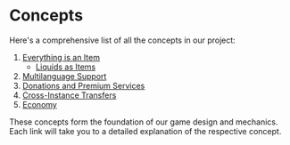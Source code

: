 # Concepts

Here's a comprehensive list of all the concepts in our project:

1. [Everything is an Item](items/items.md)
   - [Liquids as Items](items/liquids.md)
2. [Multilanguage Support](multilanguage/multilanguage.md)
3. [Donations and Premium Services](donations.md)
4. [Cross-Instance Transfers](transfers.md)
5. [Economy](economy.md)

These concepts form the foundation of our game design and mechanics. Each link will take you to a detailed explanation of the respective concept.
